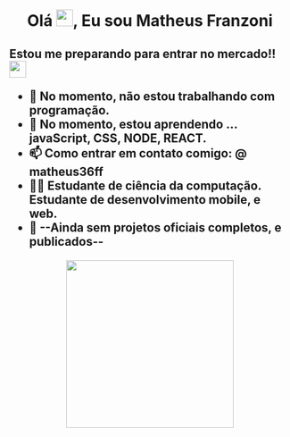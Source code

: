 ### <h1 align="center">Olá <img src="https://raw.githubusercontent.com/kaueMarques/kaueMarques/master/hi.gif" width="30px">, Eu sou Matheus Franzoni</h1>
<h2> Estou me preparando para entrar no mercado!!<img src="https://www.imagensanimadas.com/data/media/672/emoticon-e-smiley-homem-palito-imagem-animada-0146.gif" width="30px"> </>

- 🔭 No momento, não estou trabalhando com programação.
- 🌱 No momento, estou aprendendo ... javaScript, CSS, NODE, REACT.
- 📫 Como entrar em contato comigo: @ matheus36ff
- 👨‍🔧 Estudante de ciência da computação. Estudante de desenvolvimento mobile, e web.
- 💼 --Ainda sem projetos oficiais completos, e publicados--

<p align="center">
<a href="https://www.imagensanimadas.com/cat-emoticons-e-smileys-de-computadores-318.htm"><img src="https://www.imagensanimadas.com/data/media/318/emoticon-e-smiley-computador-imagem-animada-0087.gif"  width="300px" /></a>

</p>
